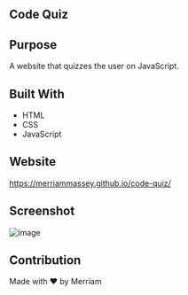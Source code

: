 ## Code Quiz

## Purpose
A website that quizzes the user on JavaScript. 

## Built With
* HTML
* CSS
* JavaScript

## Website
https://merriammassey.github.io/code-quiz/

## Screenshot
![image](https://user-images.githubusercontent.com/77468612/109451903-cc8db500-7a0b-11eb-87a2-a232d8457a2d.png)


## Contribution
Made with ❤️ by Merriam

